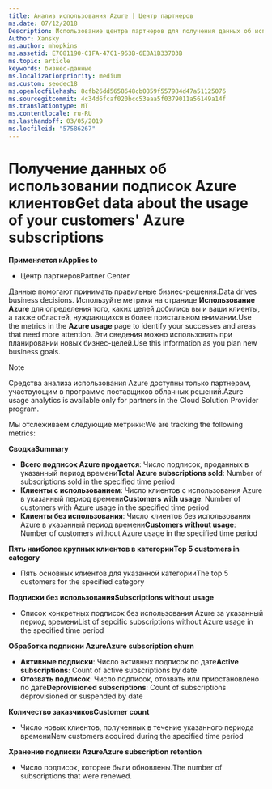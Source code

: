 ```yaml
---
title: Анализ использования Azure | Центр партнеров
ms.date: 07/12/2018
Description: Использование центра партнеров для получения данных об использовании подписки Azure ваших клиентов.
Author: Xansky
ms.author: mhopkins
ms.assetid: E7081190-C1FA-47C1-963B-6EBA1B33703B
ms.topic: article
keywords: бизнес-данные
ms.localizationpriority: medium
ms.custom: seodec18
ms.openlocfilehash: 8cfb26dd5658648cb0859f557984d47a51125076
ms.sourcegitcommit: 4c34d6fcaf020bcc53eaa5f0379011a56149a14f
ms.translationtype: MT
ms.contentlocale: ru-RU
ms.lasthandoff: 03/05/2019
ms.locfileid: "57586267"
---
```

# <a name="get-data-about-the-usage-of-your-customers-azure-subscriptions"></a><span data-ttu-id="4997c-104">Получение данных об использовании подписок Azure клиентов</span><span class="sxs-lookup"><span data-stu-id="4997c-104">Get data about the usage of your customers' Azure subscriptions</span></span> 

<span data-ttu-id="4997c-105">**Применяется к**</span><span class="sxs-lookup"><span data-stu-id="4997c-105">**Applies to**</span></span>
- <span data-ttu-id="4997c-106">Центр партнеров</span><span class="sxs-lookup"><span data-stu-id="4997c-106">Partner Center</span></span>

<span data-ttu-id="4997c-107">Данные помогают принимать правильные бизнес-решения.</span><span class="sxs-lookup"><span data-stu-id="4997c-107">Data drives business decisions.</span></span> <span data-ttu-id="4997c-108">Используйте метрики на странице **Использование Azure** для определения того, каких целей добились вы и ваши клиенты, а также областей, нуждающихся в более пристальном внимании.</span><span class="sxs-lookup"><span data-stu-id="4997c-108">Use the metrics in the **Azure usage** page to identify your successes and areas that need more attention.</span></span> <span data-ttu-id="4997c-109">Эти сведения можно использовать при планировании новых бизнес-целей.</span><span class="sxs-lookup"><span data-stu-id="4997c-109">Use this information as you plan new business goals.</span></span>

> [!NOTE]
> <span data-ttu-id="4997c-110">Средства анализа использования Azure доступны только партнерам, участвующим в программе поставщиков облачных решений.</span><span class="sxs-lookup"><span data-stu-id="4997c-110">Azure usage  analytics is available only for partners in the Cloud Solution Provider program.</span></span>

<span data-ttu-id="4997c-111">Мы отслеживаем следующие метрики:</span><span class="sxs-lookup"><span data-stu-id="4997c-111">We are tracking the following metrics:</span></span>

<span data-ttu-id="4997c-112">**Сводка**</span><span class="sxs-lookup"><span data-stu-id="4997c-112">**Summary**</span></span>  
 - <span data-ttu-id="4997c-113">**Всего подписок Azure продается**: Число подписок, проданных в указанный период времени</span><span class="sxs-lookup"><span data-stu-id="4997c-113">**Total Azure subscriptions sold**: Number of subscriptions sold in the specified time period</span></span>  
 - <span data-ttu-id="4997c-114">**Клиенты с использованием**: Число клиентов с использования Azure в указанный период времени</span><span class="sxs-lookup"><span data-stu-id="4997c-114">**Customers with usage**: Number of customers with Azure usage in the specified time period</span></span>  
 - <span data-ttu-id="4997c-115">**Клиенты без использования**: Число клиентов без использования Azure в указанный период времени</span><span class="sxs-lookup"><span data-stu-id="4997c-115">**Customers without usage**: Number of customers without Azure usage in the specified time period</span></span>  

<span data-ttu-id="4997c-116">**Пять наиболее крупных клиентов в категории**</span><span class="sxs-lookup"><span data-stu-id="4997c-116">**Top 5 customers in category**</span></span>  
 -  <span data-ttu-id="4997c-117">Пять основных клиентов для указанной категории</span><span class="sxs-lookup"><span data-stu-id="4997c-117">The top 5 customers for the specified category</span></span>  

<span data-ttu-id="4997c-118">**Подписки без использования**</span><span class="sxs-lookup"><span data-stu-id="4997c-118">**Subscriptions without usage**</span></span>  
 -  <span data-ttu-id="4997c-119">Список конкретных подписок без использования Azure за указанный период времени</span><span class="sxs-lookup"><span data-stu-id="4997c-119">List of sepcific subscriptions without Azure usage in the specified time period</span></span>  

<span data-ttu-id="4997c-120">**Обработка подписки Azure**</span><span class="sxs-lookup"><span data-stu-id="4997c-120">**Azure subscription churn**</span></span>  
 - <span data-ttu-id="4997c-121">**Активные подписки**: Число активных подписок по дате</span><span class="sxs-lookup"><span data-stu-id="4997c-121">**Active subscriptions**: Count of active subscriptions by date</span></span>  
 - <span data-ttu-id="4997c-122">**Отозвать подписок**: Число подписок, отозвать или приостановлено по дате</span><span class="sxs-lookup"><span data-stu-id="4997c-122">**Deprovisioned subscriptions**: Count of subscriptions deprovisioned or suspended by date</span></span>  

<span data-ttu-id="4997c-123">**Количество заказчиков**</span><span class="sxs-lookup"><span data-stu-id="4997c-123">**Customer count**</span></span>
 - <span data-ttu-id="4997c-124">Число новых клиентов, полученных в течение указанного периода времени</span><span class="sxs-lookup"><span data-stu-id="4997c-124">New customers acquired during the specified time period</span></span>  

<span data-ttu-id="4997c-125">**Хранение подписки Azure**</span><span class="sxs-lookup"><span data-stu-id="4997c-125">**Azure subscription retention**</span></span>  
 - <span data-ttu-id="4997c-126">Число подписок, которые были обновлены.</span><span class="sxs-lookup"><span data-stu-id="4997c-126">The number of subscriptions that were renewed.</span></span>   
  